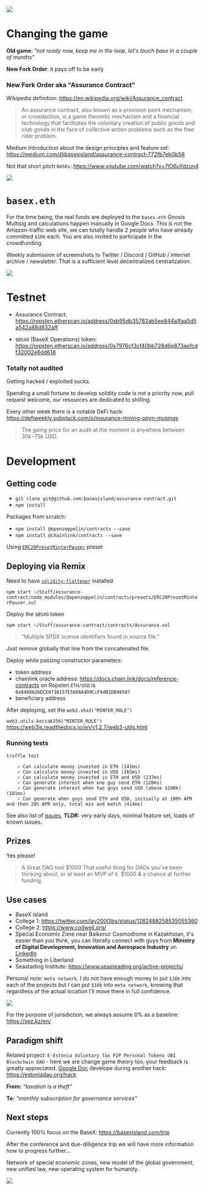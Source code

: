 ![](https://raw.githubusercontent.com/basexisland/assurance-contract/master/war-games.gif)

# Changing the game

**Old game**: *"not ready now, keep me in the loop, let's touch base in a couple of months"*

**New Fork Order**: it pays off to be early


### New Fork Order aka "Assurance Contract"
Wikipedia definition: https://en.wikipedia.org/wiki/Assurance_contract

> An assurance contract, also known as a provision point mechanism, or crowdaction, is a game theoretic mechanism and a financial technology that facilitates the voluntary creation of public goods and club goods in the face of collective action problems such as the free rider problem.

Medium introduction about the design principles and feature set: https://medium.com/@basexisland/assurance-contract-772fb7eb0b58

Not that short pitch `6m56s`: https://www.youtube.com/watch?v=7lO6uYdzun4

[![](https://raw.githubusercontent.com/basexisland/assurance-contract/master/new-fork-order.jpeg)](https://www.youtube.com/watch?v=7lO6uYdzun4)


# `basex.eth`

For the time being, the real funds are deployed to the `basex.eth` Gnosis Multisig and calculations happen manually in Google Docs. This is not the Amazon-traffic web site, we can totally handle 2 people who have already committed `$10k` each. You are also invited to participate in the crowdfunding.

Weekly submission of screenshots to  Twitter / Discord / GitHub / internet archive / newsletter. That is a sufficient level decentralized centralization.

[![](https://raw.githubusercontent.com/basexisland/assurance-contract/master/eloh-projects-chainlink-meme.gif)](https://superrare.co/artwork-v2/genes1s-12464)


# Testnet

* Assurance Contract: https://ropsten.etherscan.io/address/0xb95db35782ab5ee844a1faa5d5a542a88d832aff

* `$BSXO` (BaseX Operations) token: https://ropsten.etherscan.io/address/0x7976cf3cf40bb728d6e873aefcdf32002e6dd618


### Totally not audited

Getting hacked / exploited sucks.

Spending a small fortune to develop solidity code is not a priority now, pull request welcome, our resources are dedicated to shilling.

Every other week there is a notable DeFi hack: https://defiweekly.substack.com/p/insurance-mining-opyn-musings

> The going price for an audit at the moment is anywhere between $30k-$75k USD. 


# Development

## Getting code

* `git clone git@github.com:basexisland/assurance-contract.git`
* `npm install`

Packages from scratch:
* `npm install @openzeppelin/contracts --save`
* `npm install @chainlink/contracts --save`

Using [`ERC20PresetMinterPauser`](https://docs.openzeppelin.com/contracts/3.x/api/presets) preset

## Deploying via Remix

Need to have [`solidity-flattener`](https://github.com/poanetwork/solidity-flattener) installed

`npm start ~/Stuff/assurance-contract/node_modules/@openzeppelin/contracts/presets/ERC20PresetMinterPauser.sol`

Deploy the `$BSXO` token

`npm start ~/Stuff/assurance-contract/contracts/Assurance.sol`

> "Multiple SPDX license identifiers found in source file."

Just remove globally that line from the concatenated file.

Deploy  while passing constructor parameters:
- token address
- chainlink oracle address: https://docs.chain.link/docs/reference-contracts on Ropsten `ETH/USD` is `0x8468b2bDCE073A157E560AA4D9CcF6dB1DB98507`
- beneficiary address

After deploying, set the `web3.sha3("MINTER_ROLE")`

`web3.utils.keccak256("MINTER_ROLE")` https://web3js.readthedocs.io/en/v1.2.7/web3-utils.html

### Running tests

`truffle test`

```
    ✓ Can calculate money invested in ETH (141ms)
    ✓ Can calculate money invested in USD (265ms)
    ✓ Can calculate money invested in ETH and USD (237ms)
    ✓ Can generate interest when one guy send ETH (120ms)
    ✓ Can generate interest when two guys send USD (above $100k) (181ms)
    ✓ Can generate when guys send ETH and USD, initially at 100% APR and then 20% APR only, total mix and match (414ms)
```

See also list of [issues](https://github.com/basexisland/assurance-contract/issues), **TLDR:** very early days, minimal feature set, loads of known issues.


## Prizes

Yes please!

> A Great DAO tool $1000
> That useful thing for DAOs you’ve been thinking about, or at least an MVP of it. $1000 & a chance at further funding.

## Use cases

* BaseX island
* College 1: https://twitter.com/lay2000lbs/status/1282488258535055360
* College 2: https://www.codwell.org/
* Special Economic Zone near Baikonur Cosmodrome in Kazakhstan, it's easier than you think, you can literally connect with guys from **Ministry of Digital Development, Innovation and Aerospace Industry** on [LinkedIn](https://www.linkedin.com/search/results/all/?keywords=%22Ministry%20of%20Digital%20Development%2C%20Innovation%20and%20Aerospace%20Industry%22)
* Something in Liberland
* Seastading Institute: https://www.seasteading.org/active-projects/

Personal note: `meta network`. I do not have enough money to put `$10k` into each of the projects but I can put `$10k` into `meta network`, knowing that regardless of the actual location I'll move there in full confidence.

![](https://raw.githubusercontent.com/basexisland/assurance-contract/master/sez.gif)

For the purpose of jurisdiction, we always assume 0% as a baseline: https://sez.kz/en/

## Paradigm shift 

Related project: `E-Estonia Voluntary Tax P2P Personal Tokens UBI Blockchain DAO` - here we are change game theory too, your feedback is greatly appreciated. [Google Doc](https://docs.google.com/document/d/1AR4npthWvszwFqXmwJ1QMvgAu4hgyquThzphOk0kVfY/edit?usp=sharing) develope during another hack: https://estoniadao.org/hack

**From:** *“taxation is a theft”* 

**To:**  *“monthly subscription for governance services”*

## Next steps

Currently 100% focus on the BaseX: https://basexisland.com/trip

After the conference and due-dilligence trip we will have more information how to progress further...

Network of special economic zones, new model of the global government, new unified law, new operating system for humanity.

[![](https://raw.githubusercontent.com/basexisland/assurance-contract/master/eloh-projects-superrare-meme.gif)](https://superrare.co/artwork-v2/2hunnetpercent-12639)
